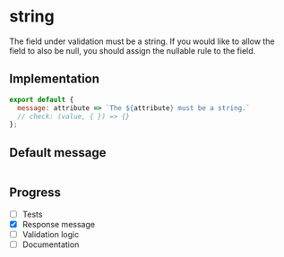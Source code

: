 # string

The field under validation must be a string. If you would like to allow the field to also be null, you should assign the nullable rule to the field.


## Implementation

```js
export default {
  message: attribute => `The ${attribute} must be a string.`
  // check: (value, { }) => {}
};

```

## Default message

```

```

## Progress

- [ ] Tests
- [x] Response message
- [ ] Validation logic
- [ ] Documentation
